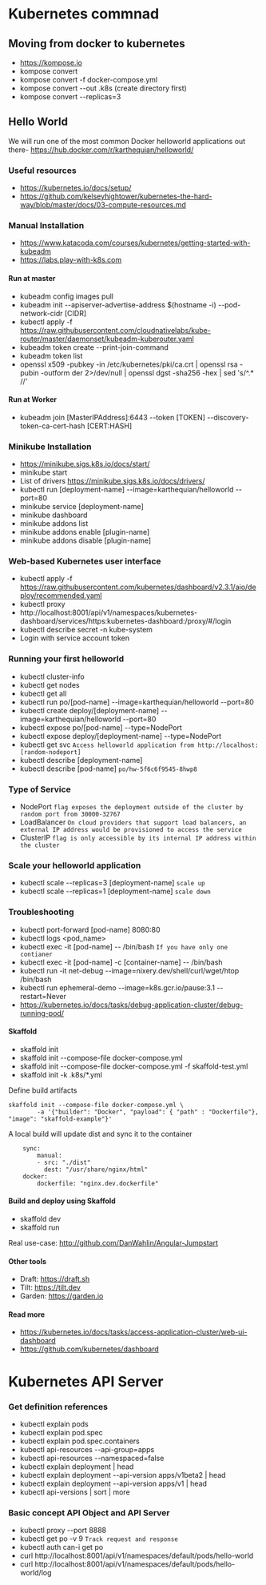 # Kubernetes commnad
## Moving from docker to kubernetes
* https://kompose.io
* kompose convert
* kompose convert -f docker-compose.yml
* kompose convert --out .k8s (create directory first)
* kompose convert --replicas=3

## Hello World
We will run one of the most common Docker helloworld applications out there- https://hub.docker.com/r/karthequian/helloworld/

### Useful resources
* https://kubernetes.io/docs/setup/
* https://github.com/kelseyhightower/kubernetes-the-hard-way/blob/master/docs/03-compute-resources.md

### Manual Installation
* https://www.katacoda.com/courses/kubernetes/getting-started-with-kubeadm
* https://labs.play-with-k8s.com

#### Run at master
* kubeadm config images pull
* kubeadm init --apiserver-advertise-address $(hostname -i) --pod-network-cidr [CIDR]
* kubectl apply -f https://raw.githubusercontent.com/cloudnativelabs/kube-router/master/daemonset/kubeadm-kuberouter.yaml
* kubeadm token create --print-join-command
* kubeadm token list
* openssl x509 -pubkey -in /etc/kubernetes/pki/ca.crt | openssl rsa -pubin -outform der 2>/dev/null | openssl dgst -sha256 -hex | sed 's/^.* //'

#### Run at Worker
* kubeadm join [MasterIPAddress]:6443 --token [TOKEN] --discovery-token-ca-cert-hash [CERT:HASH]


### Minikube Installation
* https://minikube.sigs.k8s.io/docs/start/
* minikube start
* List of drivers https://minikube.sigs.k8s.io/docs/drivers/
* kubectl run [deployment-name] --image=karthequian/helloworld --port=80
* minikube service [deployment-name]
* minikube dashboard
* minikube addons list
* minikube addons enable [plugin-name]
* minikube addons disable [plugin-name]

### Web-based Kubernetes user interface
* kubectl apply -f https://raw.githubusercontent.com/kubernetes/dashboard/v2.3.1/aio/deploy/recommended.yaml
* kubectl proxy
* http://localhost:8001/api/v1/namespaces/kubernetes-dashboard/services/https:kubernetes-dashboard:/proxy/#/login
* kubectl describe secret -n kube-system
* Login with service account token

### Running your first helloworld
* kubectl cluster-info
* kubectl get nodes
* kubectl get all
* kubectl run po/[pod-name] --image=karthequian/helloworld --port=80
* kubectl create deploy/[deployment-name] --image=karthequian/helloworld --port=80
* kubectl expose po/[pod-name] --type=NodePort
* kubectl expose deploy/[deployment-name] --type=NodePort
* kubectl get svc `Access helloworld application from http://localhost:[random-nodeport]`
* kubectl describe [deployment-name]
* kubectl describe [pod-name] `po/hw-5f6c6f9545-8hwp8`

### Type of Service
* NodePort `flag exposes the deployment outside of the cluster by random port from 30000-32767`
* LoadBalancer `On cloud providers that support load balancers, an external IP address would be provisioned to access the service`
* ClusterIP `flag is only accessible by its internal IP address within the cluster`

### Scale your helloworld application
* kubectl scale --replicas=3 [deployment-name] `scale up`
* kubectl scale --replicas=1 [deployment-name] `scale down`

###  Troubleshooting
* kubectl port-forward [pod-name] 8080:80
* kubectl logs <pod_name>
* kubectl exec -it [pod-name] -- /bin/bash `If you have only one contianer`
* kubectl exec -it [pod-name] -c [container-name] -- /bin/bash
* kubectl run -it net-debug --image=nixery.dev/shell/curl/wget/htop /bin/bash
* kubectl run ephemeral-demo --image=k8s.gcr.io/pause:3.1 --restart=Never
* https://kubernetes.io/docs/tasks/debug-application-cluster/debug-running-pod/

#### Skaffold
* skaffold init
* skaffold init --compose-file docker-compose.yml
* skaffold init --compose-file docker-compose.yml -f skaffold-test.yml
* skaffold init -k .k8s/*.yml

Define build artifacts
```
skaffold init --compose-file docker-compose.yml \
        -a '{"builder": "Docker", "payload": { "path" : "Dockerfile"}, "image": "skaffold-example"}'
```

A local build will update dist and sync it to the container
```
    sync:
        manual:
        - src: "./dist"
          dest: "/usr/share/nginx/html"
    docker:
        dockerfile: "nginx.dev.dockerfile"
```

#### Build and deploy using Skaffold
* skaffold dev
* skaffold run

Real use-case: http://github.com/DanWahlin/Angular-Jumpstart

#### Other tools
* Draft: https://draft.sh
* Tilt: https://tilt.dev
* Garden: https://garden.io

#### Read more
* https://kubernetes.io/docs/tasks/access-application-cluster/web-ui-dashboard
* https://github.com/kubernetes/dashboard

# Kubernetes API Server
### Get definition references
* kubectl explain pods
* kubectl explain pod.spec
* kubectl explain pod.spec.containers
* kubectl api-resources --api-group=apps
* kubectl api-resources --namespaced=false
* kubectl explain deployment | head
* kubectl explain deployment --api-version apps/v1beta2 | head
* kubectl explain deployment --api-version apps/v1 | head
* kubectl api-versions | sort | more

### Basic concept API Object and API Server
* kubectl proxy --port 8888
* kubectl get po -v 9 `Track request and response`
* kubectl auth can-i get po
* curl http://localhost:8001/api/v1/namespaces/default/pods/hello-world
* curl http://localhost:8001/api/v1/namespaces/default/pods/hello-world/log 
